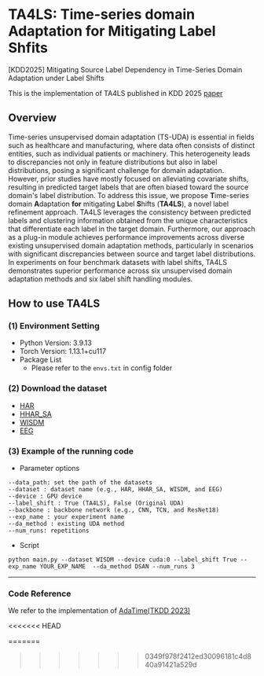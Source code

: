 # TA4LS: Time-series domain Adaptation for Mitigating Label Shfits

[KDD2025] Mitigating Source Label Dependency in Time-Series Domain Adaptation under Label Shifts

This is the implementation of TA4LS published in KDD 2025 [paper](https://dl.acm.org/doi/10.1145/3711896.3737050)

## Overview 
Time-series unsupervised domain adaptation (TS-UDA) is essential in fields such as healthcare and manufacturing, where data often consists of distinct entities, such as individual patients or machinery. This heterogeneity leads to discrepancies not only in feature distributions but also in label distributions, posing a significant challenge for domain adaptation. However, prior studies have mostly focused on alleviating covariate shifts, resulting in predicted target labels that are often biased toward the source domain's label distribution. To address this issue, we propose **T**ime-series domain **A**daptation **for** mitigating **L**abel **S**hifts (**TA4LS**), a novel label refinement approach. TA4LS leverages the consistency between predicted labels and clustering information obtained from the unique characteristics that differentiate each label in the target domain. Furthermore, our approach as a plug-in module achieves performance improvements across diverse existing unsupervised domain adaptation methods, particularly in scenarios with significant discrepancies between source and target label distributions. In experiments on four benchmark datasets with label shifts, TA4LS demonstrates superior performance across six unsupervised domain adaptation methods and six label shift handling modules.


## How to use TA4LS

### (1) Environment Setting
- Python Version: 3.9.13
- Torch Version: 1.13.1+cu117
- Package List
  - Please refer to the `envs.txt` in config folder

### (2) Download the dataset
- [HAR](https://researchdata.ntu.edu.sg/dataset.xhtml?persistentId=doi:10.21979/N9/0SYHTZ)
- [HHAR_SA](https://researchdata.ntu.edu.sg/dataset.xhtml?persistentId=doi:10.21979/N9/OWDFXO)
- [WISDM](https://researchdata.ntu.edu.sg/dataset.xhtml?persistentId=doi:10.21979/N9/KJWE5B)
- [EEG](https://researchdata.ntu.edu.sg/dataset.xhtml?persistentId=doi:10.21979/N9/UD1IM9)


### (3) Example of the running code

* Parameter options
```
--data_path: set the path of the datasets
--dataset : dataset name (e.g., HAR, HHAR_SA, WISDM, and EEG)
--device : GPU device
--label_shift : True (TA4LS), False (Original UDA)
--backbone : backbone network (e.g., CNN, TCN, and ResNet18)
--exp_name : your experiment name
--da_method : existing UDA method
--num_runs: repetitions
```


* Script
```
python main.py --dataset WISDM --device cuda:0 --label_shift True --exp_name YOUR_EXP_NAME  --da_method DSAN --num_runs 3
```


---

### Code Reference
We refer to the implementation of [AdaTime(TKDD 2023)](https://github.com/emadeldeen24/AdaTime)
 
 
<<<<<<< HEAD
 
 
 
 
 
 
 
 
 
 
 
 
 
 
 
 
 
 
 
 
 
 
 
 
 
 
 
 
 
 
 
 
 
 
 
 
 
 
 
 
 
 
 
 
 
 
 
 
 
 
 
 
 
 
 
 
 
 
 
 
 
 
 
 
 
 
 
 
 
 
 
 
 
 
 
 
 
 
 
 
 
 
 
 
 
 
 
 
 
 
 
 
 
 
 
 
 
 
 
 
 
 
 
 
 
 
 
 
 
 
 
 
 
 
 
 
 
 
 
 
 
 
 
 
 
 
 
 
 
 
 
 
 
 
 
 
 
 
 
 
 
 
 
 
 
 
 
 
 
 
 
 
 
 
 
 
 
 
 
 
 
 
 
 
 
 
 
 
 
 
 
 
 
 
 
 
 
 
 
 
 
 
 
 
 
 
 
 
 
 
 
 
 
 
 
 
 
 
=======
>>>>>>> 0349f978f2412ed30096181c4d840a91421a529d
 
 
 
 
 
 
 
 
 
 
 
 
 
 
 
 
 
 
 
 
 
 
 
 
 
 
 
 
 
 
 
 
 
 
 
 
 
 
 
 
 
 
 
 
 
 
 
 
 
 
 
 
 
 
 
 
 
 
 
 
 
 
 
 
 
 
 
 
 
 
 
 
 
 
 
 
 
 
 
 
 
 
 
 
 
 
 
 
 
 
 
 
 
 
 
 
 
 
 
 
 
 
 
 
 
 
 
 
 
 
 
 
 
 
 
 
 
 
 
 
 
 
 
 
 
 
 
 
 
 
 
 
 
 
 
 
